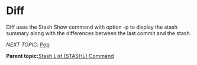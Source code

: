 # Diff

Diff uses the Stash Show command with option -p to display the stash summary along with the differences between the last commit and the stash.

*NEXT TOPIC*: [Pop](r_pop.md)

**Parent topic:**[Stash List \(STASHL\) Command](r_stash_list.md)

